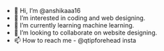 - 👋 Hi, I’m @anshikaaa16
- 👀 I’m interested in coding and web designing.
- 🌱 I’m currently learning machine learning.
- 💞️ I’m looking to collaborate on website designing.
- 📫 How to reach me - @qtipforehead insta

<!---
anshikaaa16/anshikaaa16 is a ✨ special ✨ repository because its `README.md` (this file) appears on your GitHub profile.
You can click the Preview link to take a look at your changes.
--->
